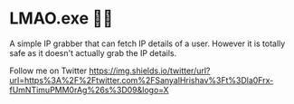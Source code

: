 # LMAO.exe 👨‍💻
 A simple IP grabber that can fetch IP
 details of a user. However it is totally
 safe as it doesn't actually grab the IP
 details.

 Follow me on Twitter 
 https://img.shields.io/twitter/url?url=https%3A%2F%2Ftwitter.com%2FSanyalHrishav%3Ft%3Dla0Frx-fUmNTimuPMM0rAg%26s%3D09&logo=X
